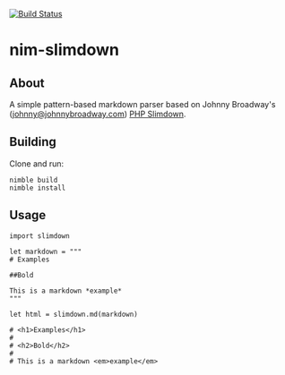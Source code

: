 [![Build Status](https://travis-ci.org/ruivieira/nim-slimdown.svg?branch=master)](https://travis-ci.org/ruivieira/nim-slimdown)
# nim-slimdown

## About

A simple pattern-based markdown parser based on Johnny Broadway's (<johnny@johnnybroadway.com>) [PHP Slimdown](https://gist.github.com/jbroadway/2836900).

## Building

Clone and run:

```
nimble build
nimble install
```

## Usage

```{nim}
import slimdown

let markdown = """
# Examples

##Bold

This is a markdown *example*
"""

let html = slimdown.md(markdown)

# <h1>Examples</h1>
#
# <h2>Bold</h2>
#
# This is a markdown <em>example</em>
```